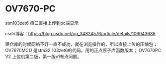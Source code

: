 # OV7670-PC
stm103zet6 串口直接上传到pc端显示

csdn博客：https://blog.csdn.net/qq_34824576/article/details/106043636

建仓库的时候网络不好一直不成功，就在浏览操作的，所以直接上传的压缩包；
OV7670MCU 是stm32 103zet6的代码，用的正点原子库函数版本；
OV7670PC V2 上位机第二版，第一版v1有点问题。
